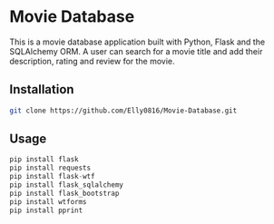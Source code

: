 # Movie Database

This is a movie database application built with Python, Flask and the SQLAlchemy ORM.
A user can search for a movie title and add their description, rating and review for the movie.


## Installation



```bash
git clone https://github.com/Elly0816/Movie-Database.git
```

## Usage

```python
pip install flask
pip install requests
pip install flask-wtf
pip install flask_sqlalchemy
pip install flask_bootstrap
pip install wtforms
pip install pprint
```
